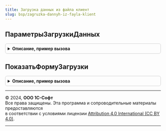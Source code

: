 ```yaml
---
title: Загрузка данных из файла клиент
slug: bsp/zagruzka-dannyh-iz-fayla-klient
---
```



## ПараметрыЗагрузкиДанных
<details style="margin: 1em 0; padding: 0.5em; border: 1px solid #ccc; border-radius: 6px;">

<summary style="font-weight: bold; cursor: pointer;">Описание, пример вызова</summary>

```bsl

// Создает новую структуру параметров для загрузки данных из файла в табличную часть.
//
// Возвращаемое значение:
//   Структура - параметры для открытия формы загрузки данных в табличную часть:
//    * ПолноеИмяТабличнойЧасти - Строка   - полный путь к табличной части документа,
//                                           в виде "ИмяДокумента.ИмяТабличнойЧасти".
//    * Заголовок               - Строка   - заголовок формы загрузки данных из файла.
//    * ИмяМакетаСШаблоном      - Строка   - имя макета с шаблоном для ввода данных.
//    * ДополнительныеПараметры - Структура - любые дополнительные сведения, которые будут переданы
//                                           в процедуру сопоставления данных.
//    * КолонкиМакета - Массив из см. ЗагрузкаДанныхИзФайлаКлиентСервер.ОписаниеКолонкиМакета
//                    - Неопределено - если описание колонок для макета загрузки данных из файла отсутствует.
//
Функция ПараметрыЗагрузкиДанных() Экспорт
```

Пример вызова
```bsl
Результат = ЗагрузкаДанныхИзФайлаКлиент.ПараметрыЗагрузкиДанных() 
```
</details>

## ПоказатьФормуЗагрузки
<details style="margin: 1em 0; padding: 0.5em; border: 1px solid #ccc; border-radius: 6px;">

<summary style="font-weight: bold; cursor: pointer;">Описание, пример вызова</summary>

```bsl

// Открывает форму загрузки данных для заполнения табличной части.
//
// Параметры:
//   ПараметрыЗагрузки   - см. ЗагрузкаДанныхИзФайлаКлиент.ПараметрыЗагрузкиДанных.
//   ОповещениеОЗагрузке - ОписаниеОповещения  - оповещение, которое будет вызвано для добавления загруженных данных в
//                                               табличную часть.
//
Процедура ПоказатьФормуЗагрузки(ПараметрыЗагрузки, ОповещениеОЗагрузке) Экспорт
```

Пример вызова
```bsl
ЗагрузкаДанныхИзФайлаКлиент.ПоказатьФормуЗагрузки(ПараметрыЗагрузки, ОповещениеОЗагрузке) 
```
</details>

---

© 2024, **ООО 1С-Софт**  
Все права защищены. Эта программа и сопроводительные материалы предоставляются  
в соответствии с условиями лицензии [Attribution 4.0 International (CC BY 4.0)](https://creativecommons.org/licenses/by/4.0/legalcode).

---
